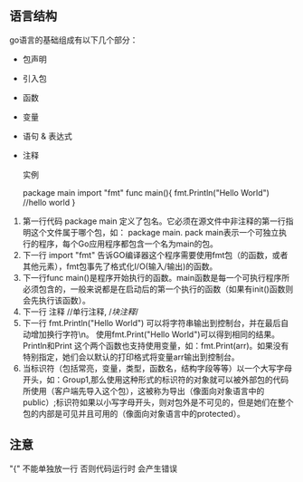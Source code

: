 ## 语言结构 ##
 go语言的基础组成有以下几个部分：

- 包声明
- 引入包
- 函数
- 变量
- 语句 & 表达式
- 注释

  实例
    
    package main 
	import "fmt"
	func main(){
		fmt.Println("Hello World") //hello world
	}



1. 第一行代码 package main 定义了包名。它必须在源文件中非注释的第一行指明这个文件属于哪个包，如： package main. pack main表示一个可独立执行的程序，每个Go应用程序都包含一个名为main的包。
2. 下一行 import "fmt" 告诉GO编译器这个程序需要使用fmt包（的函数，或者其他元素），fmt包事先了格式化I/O(输入/输出)的函数。
3. 下一行func main()是程序开始执行的函数。main函数是每一个可执行程序所必须包含的，一般来说都是在启动后的第一个执行的函数（如果有init()函数则会先执行该函数）。
4. 下一行  注释 //单行注释, /*块注释*/
5. 下一行 fmt.Println("Hello World") 可以将字符串输出到控制台，并在最后自动增加换行字符\n。 使用fmt.Print("Hello World")可以得到相同的结果。 Println和Print 这个两个函数也支持使用变量，如：fmt.Print(arr)。如果没有特别指定，她们会以默认的打印格式将变量arr输出到控制台。
6. 当标识符（包括常亮，变量，类型，函数名，结构字段等等）以一个大写字母开头，如：Group1,那么使用这种形式的标识符的对象就可以被外部包的代码所使用（客户端先导入这个包），这被称为导出（像面向对象语言中的public）;标识符如果以小写字母开头，则对包外是不可见的，但是她们在整个包的内部是可见并且可用的（像面向对象语言中的protected）。

## 注意 ##

 "{" 不能单独放一行 否则代码运行时 会产生错误
